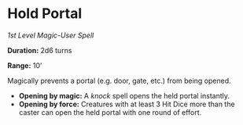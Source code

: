 # Hold Portal

*1st Level Magic-User Spell*

**Duration:** 2d6 turns

**Range:** 10’

Magically prevents a portal (e.g. door, gate, etc.) from being opened.

- **Opening by magic:** A *knock* spell opens the held portal instantly.
- **Opening by force:** Creatures with at least 3 Hit Dice more than the caster can open the held portal with one round of effort.